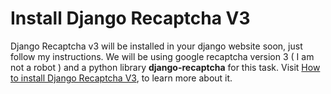 # Install Django Recaptcha V3
Django Recaptcha v3 will be installed in your django website soon, just follow my instructions. We will be using google recaptcha version 3 ( I am not a robot ) and a python library **django-recaptcha** for this task. Visit [How to install Django Recaptcha V3](https://blog.webmatrices.com/django-recaptcha-v3/), to learn more about it.
